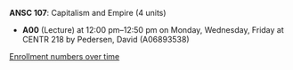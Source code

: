 **ANSC 107**: Capitalism and Empire (4 units)

- **A00** (Lecture) at 12:00 pm–12:50 pm on Monday, Wednesday, Friday at CENTR 218 by Pedersen, David (A06893538)

[Enrollment numbers over time](./ANSC107.tsv)
